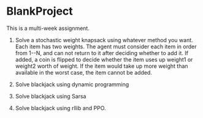 # BlankProject
This is a multi-week assignment.

1)  Solve a stochastic weight knapsack using whatever method you want.  Each item has two weights.  The agent must consider each item in order from 1--N, and can not return to it after deciding whether to add it.  If added, a coin is flipped to decide whether the item uses up weight1 or weight2 worth of weight.  If the item would take up more weight than available in the worst case, the item cannot be added.

2) Solve blackjack using dynamic programming

3) Solve blackjack using Sarsa

4) Solve blackjack using rllib and PPO.
